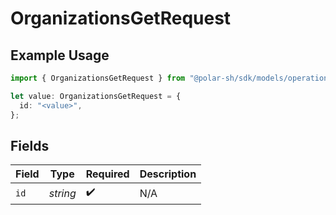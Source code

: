 # OrganizationsGetRequest

## Example Usage

```typescript
import { OrganizationsGetRequest } from "@polar-sh/sdk/models/operations/organizationsget.js";

let value: OrganizationsGetRequest = {
  id: "<value>",
};
```

## Fields

| Field              | Type               | Required           | Description        |
| ------------------ | ------------------ | ------------------ | ------------------ |
| `id`               | *string*           | :heavy_check_mark: | N/A                |
